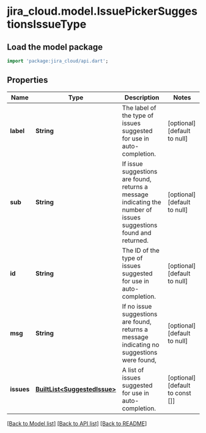 # jira_cloud.model.IssuePickerSuggestionsIssueType

## Load the model package
```dart
import 'package:jira_cloud/api.dart';
```

## Properties
Name | Type | Description | Notes
------------ | ------------- | ------------- | -------------
**label** | **String** | The label of the type of issues suggested for use in auto-completion. | [optional] [default to null]
**sub** | **String** | If issue suggestions are found, returns a message indicating the number of issues suggestions found and returned. | [optional] [default to null]
**id** | **String** | The ID of the type of issues suggested for use in auto-completion. | [optional] [default to null]
**msg** | **String** | If no issue suggestions are found, returns a message indicating no suggestions were found, | [optional] [default to null]
**issues** | [**BuiltList&lt;SuggestedIssue&gt;**](SuggestedIssue.md) | A list of issues suggested for use in auto-completion. | [optional] [default to const []]

[[Back to Model list]](../README.md#documentation-for-models) [[Back to API list]](../README.md#documentation-for-api-endpoints) [[Back to README]](../README.md)



